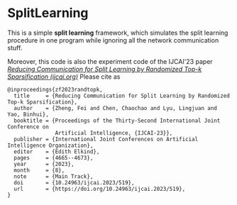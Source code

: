# SplitLearning

This is a simple **split learning** framework, which simulates the split learning procedure in one program while ignoring all the network communication stuff.

Moreover, this code is also the experiment code of the IJCAI'23 paper *[Reducing Communication for Split Learning by Randomized Top-k Sparsification (ijcai.org)](https://www.ijcai.org/proceedings/2023/0519.pdf)* Please cite as

```
@inproceedings{zf2023randtopk,
  title     = {Reducing Communication for Split Learning by Randomized Top-k Sparsification},
  author    = {Zheng, Fei and Chen, Chaochao and Lyu, Lingjuan and Yao, Binhui},
  booktitle = {Proceedings of the Thirty-Second International Joint Conference on
               Artificial Intelligence, {IJCAI-23}},
  publisher = {International Joint Conferences on Artificial Intelligence Organization},
  editor    = {Edith Elkind},
  pages     = {4665--4673},
  year      = {2023},
  month     = {8},
  note      = {Main Track},
  doi       = {10.24963/ijcai.2023/519},
  url       = {https://doi.org/10.24963/ijcai.2023/519},
}
```

